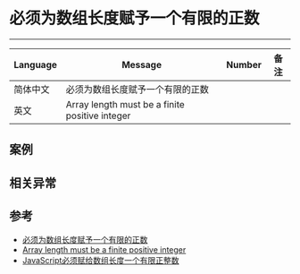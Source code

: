 
# 必须为数组长度赋予一个有限的正数

----

| Language | Message                                        | Number | 备注 |
|----------|------------------------------------------------|--------|------|
| 简体中文 | 必须为数组长度赋予一个有限的正数               |        |      |
| 英文     | Array length must be a finite positive integer |        |      |

## 案例


## 相关异常


## 参考

* [必须为数组长度赋予一个有限的正数](http://msdn.microsoft.com/zh-cn/subscriptions/33x1fb15%28v=vs.94%29.aspx)
* [Array length must be a finite positive integer](http://msdn.microsoft.com/en-us/library/ie/0x0kythz%28v=vs.94%29.aspx)
* [JavaScript必须赋给数组长度一个有限正整数](http://www.ijavascript.cn/shouce/assign-array-length-finite-positive-number-56.html)
